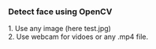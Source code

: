 <html>
<body>
<h3>Detect face using OpenCV</h3> 
  <p>1. Use any image (here test.jpg) <br>
     2. Use webcam for vidoes or any .mp4 file.
  </p>
</body>
</html>
